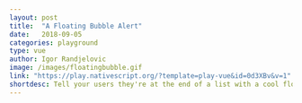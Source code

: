 ```yaml
---
layout: post
title:  "A Floating Bubble Alert"
date:   2018-09-05
categories: playground
type: vue
author: Igor Randjelovic
image: /images/floatingbubble.gif
link: "https://play.nativescript.org/?template=play-vue&id=0d3XBv&v=1"
shortdesc: Tell your users they're at the end of a list with a cool floating bubble notification.
---
```

